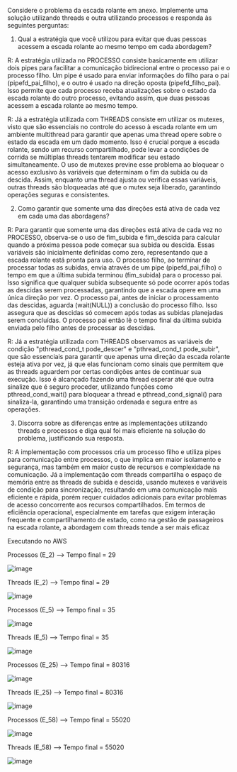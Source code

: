 Considere o problema da escada rolante em anexo. Implemente uma solução utilizando threads e outra utilizando processos e responda às seguintes perguntas:

1. Qual a estratégia que você utilizou para evitar que duas pessoas acessem a escada rolante ao mesmo tempo em cada abordagem?

  R: A estratégia utilizada no PROCESSO consiste basicamente em utilizar dois pipes para facilitar a comunicação bidirecional entre o processo pai e o processo filho. Um pipe é usado para enviar informações do filho para o pai (pipefd_pai_filho), e o outro é usado na direção oposta (pipefd_filho_pai). Isso permite que cada processo receba atualizações sobre o estado da escada rolante do outro processo, evitando assim, que duas pessoas acessem a escada rolante ao mesmo tempo.

   R: Já a estratégia utilizada com THREADS consiste em utilizar os mutexes, visto que são essenciais no controle do acesso à escada rolante em um ambiente multithread para garantir que apenas uma thread opere sobre o estado da escada em um dado momento. Isso é crucial porque a escada rolante, sendo um recurso compartilhado, pode levar a condições de corrida se múltiplas threads tentarem modificar seu estado simultaneamente. O uso de mutexes previne esse problema ao bloquear o acesso exclusivo às variáveis que determinam o fim da subida ou da descida. Assim, enquanto uma thread ajusta ou verifica essas variáveis, outras threads são bloqueadas até que o mutex seja liberado, garantindo operações seguras e consistentes.

2. Como garantir que somente uma das direções está ativa de cada vez em cada uma das abordagens?

  R: Para garantir que somente uma das direções está ativa de cada vez no PROCESSO, observa-se o uso de fim_subida e fim_descida para calcular quando a próxima pessoa pode começar sua subida ou descida. Essas variáveis são inicialmente definidas como zero, representando que a escada rolante está pronta para uso. O processo filho, ao terminar de processar todas as subidas, envia através de um pipe (pipefd_pai_filho) o tempo em que a última subida terminou (fim_subida) para o processo pai. Isso significa que qualquer subida subsequente só pode ocorrer após todas as descidas serem processadas, garantindo que a escada opere em uma única direção por vez. O processo pai, antes de iniciar o processamento das descidas, aguarda (wait(NULL)) a conclusão do processo filho. Isso assegura que as descidas só comecem após todas as subidas planejadas serem concluídas. O processo pai então lê o tempo final da última subida enviada pelo filho antes de processar as descidas.

   R: Já a estratégia utilizada com THREADS observamos as variáveis de condição "pthread_cond_t pode_descer" e "pthread_cond_t pode_subir", que são essenciais para garantir que apenas uma direção da escada rolante esteja ativa por vez, já que elas funcionam como sinais que permitem que as threads aguardem por certas condições antes de continuar sua execução. Isso é alcançado fazendo uma thread esperar até que outra sinalize que é seguro proceder, utilizando funções como pthread_cond_wait() para bloquear a thread e pthread_cond_signal() para sinaliza-la, garantindo uma transição ordenada e segura entre as operações.

3. Discorra sobre as diferenças entre as implementações utilizando threads e processos e diga qual foi mais eficiente na solução do problema, justificando sua resposta.

  R: A implementação com processos cria um processo filho e utiliza pipes para comunicação entre processos, o que implica em maior isolamento e segurança, mas também em maior custo de recursos e complexidade na comunicação. Já a implementação com threads compartilha o espaço de memória entre as threads de subida e descida, usando mutexes e variáveis de condição para sincronização, resultando em uma comunicação mais eficiente e rápida, porém requer cuidados adicionais para evitar problemas de acesso concorrente aos recursos compartilhados. Em termos de eficiência operacional, especialmente em tarefas que exigem interação frequente e compartilhamento de estado, como na gestão de passageiros na escada rolante, a abordagem com threads tende a ser mais eficaz



Executando no AWS

Processos (E_2) --> Tempo final = 29

![image](https://github.com/arthurvignati/so/assets/161461962/7086c2d5-33b4-41cf-9a71-1e2058ab3cad)



Threads (E_2) --> Tempo final = 29

![image](https://github.com/arthurvignati/so/assets/161461962/8af07d2c-51f5-499e-b1e9-a73da571b11c)



Processos (E_5) --> Tempo final = 35 

![image](https://github.com/arthurvignati/so/assets/161461962/ad958305-1b94-4d3a-9190-a485049cf4e9)


Threads (E_5) --> Tempo final = 35

![image](https://github.com/arthurvignati/so/assets/161461962/c1e94c73-4a47-4a8d-9e43-bceb1c95854d)



Processos (E_25) --> Tempo final = 80316

![image](https://github.com/arthurvignati/so/assets/161461962/c6bdfe5b-bd48-4b99-b801-6e1cae1543f7)




Threads (E_25) --> Tempo final = 80316

![image](https://github.com/arthurvignati/so/assets/161461962/09ac23fc-80dd-4222-a132-79ff0f0f9898)



Processos (E_58) --> Tempo final = 55020

![image](https://github.com/arthurvignati/so/assets/161461962/47164a34-936c-4732-b253-67f7d18de3b0)



Threads (E_58) --> Tempo final = 55020

![image](https://github.com/arthurvignati/so/assets/161461962/9b829c84-ec89-4f9a-a3e7-0d1d1d6fb030)

